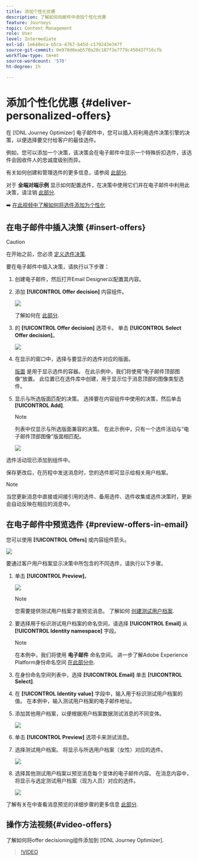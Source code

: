 ```yaml
---
title: 添加个性化优惠
description: 了解如何向邮件中添加个性化优惠
feature: Journeys
topic: Content Management
role: User
level: Intermediate
exl-id: 1e648eca-b5ca-4767-b45d-c179243e347f
source-git-commit: 0e978d0eab570a28c187f3e7779c450437f16cfb
workflow-type: tm+mt
source-wordcount: '570'
ht-degree: 1%

---
```


# 添加个性化优惠 {#deliver-personalized-offers}

在 [!DNL Journey Optimizer] 电子邮件中，您可以插入将利用选件决策引擎的决策，以便选择要交付给客户的最佳选件。

例如，您可以添加一个决策，该决策会在电子邮件中显示一个特殊折扣选件，该选件会因收件人的忠诚度级别而异。

有关如何创建和管理选件的更多信息，请参阅 [此部分](../offers/get-started/starting-offer-decisioning.md).

对于 **全端对端示例** 显示如何配置选件，在决策中使用它们并在电子邮件中利用此决策，请注销 [此部分](../offers/offers-e2e.md#insert-decision-in-email).

➡️ [在此视频中了解如何将选件添加为个性化](#video-offers)

## 在电子邮件中插入决策 {#insert-offers}

>[!CAUTION]
>
>在开始之前，您必须 [定义选件决策](../offers/offer-activities/create-offer-activities.md).

要在电子邮件中插入决策，请执行以下步骤：

1. 创建电子邮件，然后打开Email Designer以配置其内容。

1. 添加 **[!UICONTROL Offer decision]** 内容组件。

   ![](assets/deliver-offer-component.png)

   了解如何在 [此部分](content-components.md).

1. 的 **[!UICONTROL Offer decision]** 选项卡。 单击 **[!UICONTROL Select Offer decision]**。

   ![](assets/deliver-offer-tab.png)

1. 在显示的窗口中，选择与要显示的选件对应的版面。

   [版面](../offers/offer-library/creating-placements.md) 是用于显示选件的容器。 在此示例中，我们将使用“电子邮件顶部图像”放置。 此位置已在选件库中创建，用于显示位于消息顶部的图像类型选件。

1. 显示与所选版面匹配的决策。 选择要在内容组件中使用的决策，然后单击 **[!UICONTROL Add]**.

   >[!NOTE]
   >
   >列表中仅显示与所选版面兼容的决策。 在此示例中，只有一个选件活动与“电子邮件顶部图像”版面相匹配。

   ![](assets/deliver-offer-placement.png)

选件活动现已添加到组件中。

保存更改后，在历程中发送消息时，您的选件即可显示给相关用户档案。

>[!NOTE]
>
>当您更新消息中直接或间接引用的选件、备用选件、选件收集或选件决策时，更新会自动反映在相应的消息中。

## 在电子邮件中预览选件 {#preview-offers-in-email}

您可以使用 **[!UICONTROL Offers]** 或内容组件箭头。

![](assets/deliver-offer-preview.png)

要通过客户用户档案显示决策中所包含的不同选件，请执行以下步骤。

1. 单击 **[!UICONTROL Preview]**。

   ![](assets/deliver-offer-preview-button.png)

   >[!NOTE]
   >
   >您需要提供测试用户档案才能预览消息。 了解如何 [创建测试用户档案](../segment/creating-test-profiles.md).

1. 要选择用于标识测试用户档案的命名空间，请选择 **[!UICONTROL Email]** 从 **[!UICONTROL Identity namespace]** 字段。

   >[!NOTE]
   >
   >在本例中，我们将使用 **电子邮件** 命名空间。 进一步了解Adobe Experience Platform身份命名空间 [在此部分中](../segment/get-started-identity.md).

1. 在身份命名空间列表中，选择 **[!UICONTROL Email]** 单击 **[!UICONTROL Select]**.

1. 在 **[!UICONTROL Identity value]** 字段中，输入用于标识测试用户档案的值。 在本例中，输入测试用户档案的电子邮件地址。

   <!--For example enter smith@adobe.com and click the **[!UICONTROL Add profile]** button.-->

1. 添加其他用户档案，以便根据用户档案数据测试消息的不同变体。

   ![](assets/deliver-offer-test-profiles.png)

1. 单击 **[!UICONTROL Preview]** 选项卡来测试消息。

1. 选择测试用户档案。 将显示与所选用户档案（女性）对应的选件。

   ![](assets/deliver-offer-test-profile-female-preview.png)

1. 选择其他测试用户档案以预览消息每个变体的电子邮件内容。 在消息内容中，将显示与选定测试用户档案（现为人员）对应的选件。

   ![](assets/deliver-offer-test-profile-male-preview.png)

了解有关在中查看消息预览的详细步骤的更多信息 [此部分](#preview-your-messages).

## 操作方法视频{#video-offers}

了解如何将offer decisioning组件添加到 [!DNL Journey Optimizer].

>[!VIDEO](https://video.tv.adobe.com/v/334088?quality=12)

